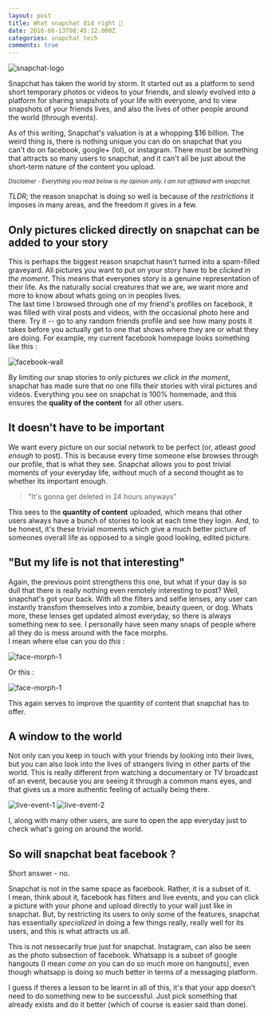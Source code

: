 ```yaml
---
layout: post
title: What snapchat did right 👻
date: 2016-06-13T08:45:12.000Z
categories: snapchat tech
comments: true
---
```


![snapchat-logo](../images/snapchat-doing-well/snapchat-logo.jpg)

Snapchat has taken the world by storm. It started out as a platform to send short temporary photos or videos to your friends, and slowly evolved into a platform for sharing snapshots of your life with everyone, and to view snapshots of your friends lives, and also the lives of other people around the world (through events).

As of this writing, Snapchat's valuation is at a whopping $16 billion. The weird thing is, there is nothing unique you can do on snapchat that you can't do on facebook, google+ (lol), or instagram. There must be something that attracts so many users to snapchat, and it can't all be just about the short-term nature of the content you upload.

<!-- more -->

<span style="font-size:0.8em;">_Disclaimer - Everything you read below is my opinion only. I am not affiliated with snapchat._</span>

_TLDR;_ the reason snapchat is doing so well is because of the _restrictions_ it imposes in many areas, and the freedom it gives in a few.

## Only pictures clicked directly on snapchat can be added to your story

This is perhaps the biggest reason snapchat hasn't turned into a spam-filled graveyard. All pictures you want to put on your story have to be _clicked in the moment_. This means that everyones story is a genuine representation of their life. As the naturally social creatures that we are, we want more and more to know about whats going on in peoples lives.  
The last time I browsed through one of my friend's profiles on facebook, it was filled with viral posts and videos, with the occasional photo here and there. Try it -- go to any random friends profile and see how many posts it takes before you actually get to one that shows where they are or what they are doing. For example, my current facebook homepage looks something like this :

![facebook-wall](../images/snapchat-doing-well/fbsample.jpg)

By limiting our snap stories to only pictures _we click in the moment_, snapchat has made sure that no one fills their stories with viral pictures and videos. Everything you see on snapchat is 100% homemade, and this ensures the **quality of the content** for all other users.

## It doesn't have to be important

We want every picture on our social network to be perfect (or, atleast _good enough_ to post). This is because every time someone else browses through our profile, that is what they see. Snapchat allows you to post trivial moments of your everyday life, without much of a second thought as to whether its important enough.

> "It's gonna get deleted in 24 hours anyways"

This sees to the **quantity of content** uploaded, which means that other users always have a bunch of stories to look at each time they login. And, to be honest, it's these trivial moments which give a much better picture of someones overall life as opposed to a single good looking, edited picture.

## "But my life is not that interesting"

Again, the previous point strengthens this one, but what if your day is so dull that there is really nothing even remotely interesting to post? Well, snapchat's got your back. With all the filters and selfie lenses, any user can instantly transfom themselves into a zombie, beauty queen, or dog. Whats more, these lenses get updated almost everyday, so there is always something new to see. I personally have seen many snaps of people where all they do is mess around with the face morphs.  
I mean where else can you do _this_ :

![face-morph-1](../images/snapchat-doing-well/face-morph-1.jpg)

Or this :

![face-morph-1](../images/snapchat-doing-well/face-morph-2.jpg)

This again serves to improve the quantity of content that snapchat has to offer.

## A window to the world

Not only can you keep in touch with your friends by looking into their lives, but you can also look into the lives of strangers living in other parts of the world. This is really different from watching a documentary or TV broadcast of an event, because you are seeing it through a common mans eyes, and that gives us a more authentic feeling of actually being there.

![live-event-1](../images/snapchat-doing-well/live-story-1.jpg)
![live-event-2](../images/snapchat-doing-well/live-story-2.jpg)

I, along with many other users, are sure to open the app everyday just to check what's going on around the world.

## So will snapchat beat facebook ?

Short answer - no.

Snapchat is not in the same space as facebook. Rather, it is a subset of it.  
I mean, think about it, facebook has filters and live events, and you can click a picture with your phone and upload directly to your wall just like in snapchat. But, by restricting its users to only some of the features, snapchat has essentially _specialized_ in doing a few things really, really well for its users, and this is what attracts us all.

This is not nessecarily true just for snapchat. Instagram, can also be seen as the photo subsection of facebook.
Whatsapp is a subset of google hangouts (I mean _come on_ you can do so much more on hangouts), even though whatsapp is doing so much better in terms of a messaging platform.

I guess if theres a lesson to be learnt in all of this, it's that your app doesn't need to do something new to be successful. Just pick something that already exists and do it better (which of course is easier said than done).
